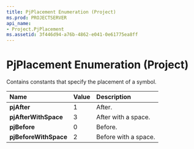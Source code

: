 ```yaml
---
title: PjPlacement Enumeration (Project)
ms.prod: PROJECTSERVER
api_name:
- Project.PjPlacement
ms.assetid: 3f446d94-a76b-4862-e041-0e61775ea8ff
---
```



# PjPlacement Enumeration (Project)

Contains constants that specify the placement of a symbol.



|**Name**|**Value**|**Description**|
|:-----|:-----|:-----|
|**pjAfter**|1|After.|
|**pjAfterWithSpace**|3|After with a space.|
|**pjBefore**|0|Before.|
|**pjBeforeWithSpace**|2|Before with a space.|

